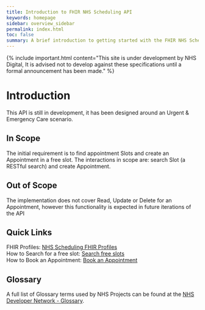 ```yaml
---
title: Introduction to FHIR NHS Scheduling API
keywords: homepage
sidebar: overview_sidebar
permalink: index.html
toc: false
summary: A brief introduction to getting started with the FHIR NHS Scheduling API.
---
```


{% include important.html content="This site is under development by NHS Digital, It is advised not to develop against these specifications until a formal announcement has been made." %}

# Introduction #

This API is still in development, it has been designed around an Urgent & Emergency Care scenario.

## In Scope ##

The initial requirement is to find appointment Slots and create an Appointment in a free slot. The interactions in scope are: search Slot (a RESTful search) and create Appointment.

## Out of Scope ##

The implementation does not cover Read, Update or Delete for an Appointment, however this functionality is expected in future iterations of the API

## Quick Links ##

FHIR Profiles: <a href="explore.html">NHS Scheduling FHIR Profiles</a><br/>
How to Search for a free slot: <a href="search_free_slots.html">Search free slots</a><br/>
How to Book an Appointment: <a href="book_an_appointment.html">Book an Appointment</a>

## Glossary ##

A full list of Glossary terms used by NHS Projects can be found at the <a href="https://developer.nhs.uk/library/glossary/" target="_blank">NHS Developer Network - Glossary</a>.